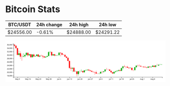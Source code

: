 # Bitcoin Stats

BTC/USDT|24h change|24h high|24h low|
|---|---|---|---|
|$24556.00|-0.61%|$24888.00|$24291.22|

<img src="./chart.svg">
